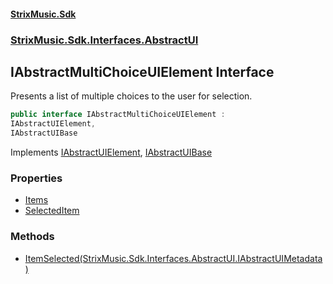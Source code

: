 #### [StrixMusic.Sdk](./index.md 'index')
### [StrixMusic.Sdk.Interfaces.AbstractUI](./StrixMusic-Sdk-Interfaces-AbstractUI.md 'StrixMusic.Sdk.Interfaces.AbstractUI')
## IAbstractMultiChoiceUIElement Interface
Presents a list of multiple choices to the user for selection.  
```csharp
public interface IAbstractMultiChoiceUIElement :
IAbstractUIElement,
IAbstractUIBase
```
Implements [IAbstractUIElement](./StrixMusic-Sdk-Interfaces-AbstractUI-IAbstractUIElement.md 'StrixMusic.Sdk.Interfaces.AbstractUI.IAbstractUIElement'), [IAbstractUIBase](./StrixMusic-Sdk-Interfaces-AbstractUI-IAbstractUIBase.md 'StrixMusic.Sdk.Interfaces.AbstractUI.IAbstractUIBase')  
### Properties
- [Items](./StrixMusic-Sdk-Interfaces-AbstractUI-IAbstractMultiChoiceUIElement-Items.md 'StrixMusic.Sdk.Interfaces.AbstractUI.IAbstractMultiChoiceUIElement.Items')
- [SelectedItem](./StrixMusic-Sdk-Interfaces-AbstractUI-IAbstractMultiChoiceUIElement-SelectedItem.md 'StrixMusic.Sdk.Interfaces.AbstractUI.IAbstractMultiChoiceUIElement.SelectedItem')
### Methods
- [ItemSelected(StrixMusic.Sdk.Interfaces.AbstractUI.IAbstractUIMetadata)](./StrixMusic-Sdk-Interfaces-AbstractUI-IAbstractMultiChoiceUIElement-ItemSelected(StrixMusic-Sdk-Interfaces-AbstractUI-IAbstractUIMetadata).md 'StrixMusic.Sdk.Interfaces.AbstractUI.IAbstractMultiChoiceUIElement.ItemSelected(StrixMusic.Sdk.Interfaces.AbstractUI.IAbstractUIMetadata)')
